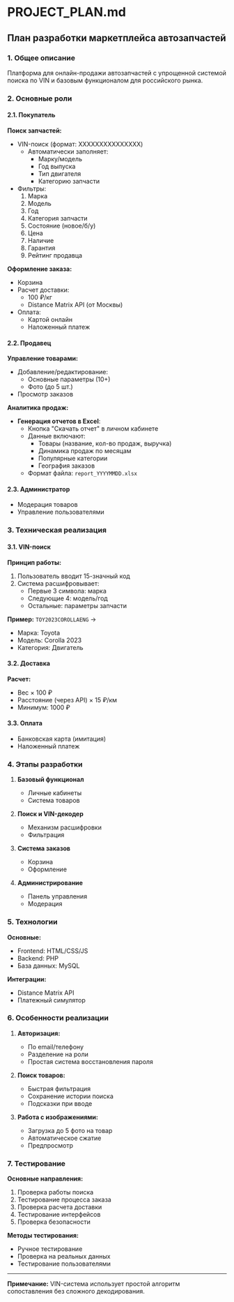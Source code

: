 # PROJECT_PLAN.md

## План разработки маркетплейса автозапчастей

### 1. Общее описание
Платформа для онлайн-продажи автозапчастей с упрощенной системой поиска по VIN и базовым функционалом для российского рынка.

### 2. Основные роли

#### 2.1. Покупатель
**Поиск запчастей:**
- VIN-поиск (формат: XXXXXXXXXXXXXXX)
  - Автоматически заполняет:
    - Марку/модель
    - Год выпуска
    - Тип двигателя
    - Категорию запчасти
- Фильтры:
  1. Марка
  2. Модель
  3. Год
  4. Категория запчасти
  5. Состояние (новое/б/у)
  6. Цена
  7. Наличие
  8. Гарантия
  9. Рейтинг продавца

**Оформление заказа:**
- Корзина
- Расчет доставки:
  - 100 ₽/кг
  - Distance Matrix API (от Москвы)
- Оплата:
  - Картой онлайн
  - Наложенный платеж

#### 2.2. Продавец
**Управление товарами:**
- Добавление/редактирование:
  - Основные параметры (10+)
  - Фото (до 5 шт.)
- Просмотр заказов

**Аналитика продаж:**
- **Генерация отчетов в Excel**:
  - Кнопка "Скачать отчет" в личном кабинете
  - Данные включают:
    - Товары (название, кол-во продаж, выручка)
    - Динамика продаж по месяцам
    - Популярные категории
    - География заказов
  - Формат файла: `report_YYYYMMDD.xlsx`

#### 2.3. Администратор
- Модерация товаров
- Управление пользователями

### 3. Техническая реализация

#### 3.1. VIN-поиск
**Принцип работы:**
1. Пользователь вводит 15-значный код
2. Система расшифровывает:
   - Первые 3 символа: марка
   - Следующие 4: модель/год
   - Остальные: параметры запчасти

**Пример:**
`TOY2023COROLLAENG` → 
- Марка: Toyota
- Модель: Corolla 2023
- Категория: Двигатель

#### 3.2. Доставка
**Расчет:**
- Вес × 100 ₽
- Расстояние (через API) × 15 ₽/км
- Минимум: 1000 ₽

#### 3.3. Оплата
- Банковская карта (имитация)
- Наложенный платеж

### 4. Этапы разработки

1. **Базовый функционал**
   - Личные кабинеты
   - Система товаров

2. **Поиск и VIN-декодер**
   - Механизм расшифровки
   - Фильтрация

3. **Система заказов**
   - Корзина
   - Оформление

4. **Администрирование**
   - Панель управления
   - Модерация

### 5. Технологии

**Основные:**
- Frontend: HTML/CSS/JS
- Backend: PHP
- База данных: MySQL

**Интеграции:**
- Distance Matrix API
- Платежный симулятор

### 6. Особенности реализации

1. **Авторизация:**
   - По email/телефону
   - Разделение на роли
   - Простая система восстановления пароля

2. **Поиск товаров:**
   - Быстрая фильтрация
   - Сохранение истории поиска
   - Подсказки при вводе

3. **Работа с изображениями:**
   - Загрузка до 5 фото на товар
   - Автоматическое сжатие
   - Предпросмотр

### 7. Тестирование

**Основные направления:**
1. Проверка работы поиска
2. Тестирование процесса заказа
3. Проверка расчета доставки
4. Тестирование интерфейсов
5. Проверка безопасности

**Методы тестирования:**
- Ручное тестирование
- Проверка на реальных данных
- Тестирование пользователями

---

**Примечание:** VIN-система использует простой алгоритм сопоставления без сложного декодирования.
